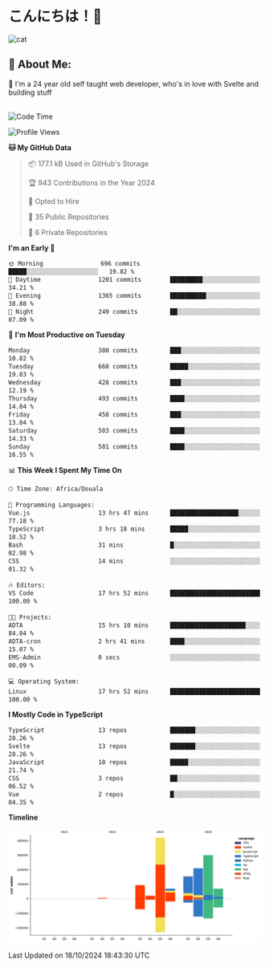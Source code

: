 

# こんにちは！🙂  
![cat](https://github.com/michaelnji/michaelnji/assets/73862378/606e99e9-2c18-4853-8722-991e4af8eae6)

## 💫 About Me:
🙂 I'm a 24 year old self taught web developer, who's in love with Svelte and building stuff <br><br>

<!--START_SECTION:waka-->
![Code Time](http://img.shields.io/badge/Code%20Time-1%2C156%20hrs%2025%20mins-blue)

![Profile Views](http://img.shields.io/badge/Profile%20Views-1-blue)

**🐱 My GitHub Data** 

> 📦 177.1 kB Used in GitHub's Storage 
 > 
> 🏆 943 Contributions in the Year 2024
 > 
> 💼 Opted to Hire
 > 
> 📜 35 Public Repositories 
 > 
> 🔑 6 Private Repositories 
 > 
**I'm an Early 🐤** 

```text
🌞 Morning                696 commits         █████░░░░░░░░░░░░░░░░░░░░   19.82 % 
🌆 Daytime                1201 commits        █████████░░░░░░░░░░░░░░░░   34.21 % 
🌃 Evening                1365 commits        ██████████░░░░░░░░░░░░░░░   38.88 % 
🌙 Night                  249 commits         ██░░░░░░░░░░░░░░░░░░░░░░░   07.09 % 
```
📅 **I'm Most Productive on Tuesday** 

```text
Monday                   380 commits         ███░░░░░░░░░░░░░░░░░░░░░░   10.82 % 
Tuesday                  668 commits         █████░░░░░░░░░░░░░░░░░░░░   19.03 % 
Wednesday                428 commits         ███░░░░░░░░░░░░░░░░░░░░░░   12.19 % 
Thursday                 493 commits         ████░░░░░░░░░░░░░░░░░░░░░   14.04 % 
Friday                   458 commits         ███░░░░░░░░░░░░░░░░░░░░░░   13.04 % 
Saturday                 503 commits         ████░░░░░░░░░░░░░░░░░░░░░   14.33 % 
Sunday                   581 commits         ████░░░░░░░░░░░░░░░░░░░░░   16.55 % 
```


📊 **This Week I Spent My Time On** 

```text
🕑︎ Time Zone: Africa/Douala

💬 Programming Languages: 
Vue.js                   13 hrs 47 mins      ███████████████████░░░░░░   77.18 % 
TypeScript               3 hrs 18 mins       █████░░░░░░░░░░░░░░░░░░░░   18.52 % 
Bash                     31 mins             █░░░░░░░░░░░░░░░░░░░░░░░░   02.98 % 
CSS                      14 mins             ░░░░░░░░░░░░░░░░░░░░░░░░░   01.32 % 

🔥 Editors: 
VS Code                  17 hrs 52 mins      █████████████████████████   100.00 % 

🐱‍💻 Projects: 
ADTA                     15 hrs 10 mins      █████████████████████░░░░   84.84 % 
ADTA-cron                2 hrs 41 mins       ████░░░░░░░░░░░░░░░░░░░░░   15.07 % 
EMS-Admin                0 secs              ░░░░░░░░░░░░░░░░░░░░░░░░░   00.09 % 

💻 Operating System: 
Linux                    17 hrs 52 mins      █████████████████████████   100.00 % 
```

**I Mostly Code in TypeScript** 

```text
TypeScript               13 repos            ███████░░░░░░░░░░░░░░░░░░   28.26 % 
Svelte                   13 repos            ███████░░░░░░░░░░░░░░░░░░   28.26 % 
JavaScript               10 repos            █████░░░░░░░░░░░░░░░░░░░░   21.74 % 
CSS                      3 repos             ██░░░░░░░░░░░░░░░░░░░░░░░   06.52 % 
Vue                      2 repos             █░░░░░░░░░░░░░░░░░░░░░░░░   04.35 % 
```



**Timeline**

![Lines of Code chart](https://raw.githubusercontent.com/michaelnji/michaelnji/main/assets/bar_graph.png)


 Last Updated on 18/10/2024 18:43:30 UTC
<!--END_SECTION:waka-->
